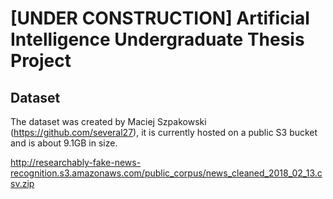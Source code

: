 # [UNDER CONSTRUCTION] Artificial Intelligence Undergraduate Thesis Project

## Dataset

The dataset was created by Maciej Szpakowski (https://github.com/several27), it is currently hosted on a public S3 bucket and is about 9.1GB in size.

http://researchably-fake-news-recognition.s3.amazonaws.com/public_corpus/news_cleaned_2018_02_13.csv.zip
